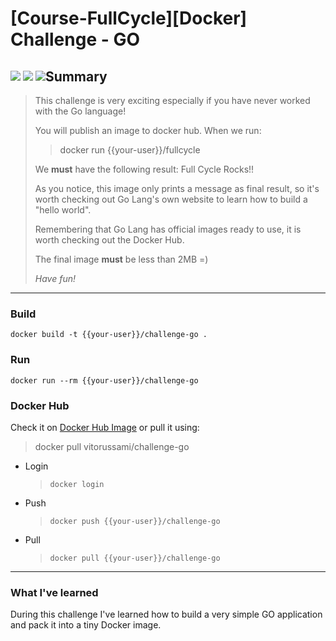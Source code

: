 # [Course-FullCycle][Docker] Challenge - GO

<p style="float:left">
    <img src="https://img.shields.io/badge/FullCycle-000000?style=plastic"  /> 
    <img src="https://img.shields.io/badge/Go-00ADD8?style=plastic&logo=Go&logoColor=white" /> 
    <img src="https://img.shields.io/badge/Docker-2496ED?style=plastic&logo=Docker&logoColor=white" /> 
</p>

## Summary

> This challenge is very exciting especially if you have never worked with the Go language!
>
> You will publish an image to docker hub. When we run:
>> docker run {{your-user}}/fullcycle
> 
> We **must** have the following result: Full Cycle Rocks!!
> 
> As you notice, this image only prints a message as final result, so it's worth checking out Go Lang's own website to learn how to build a "hello world".
> 
> Remembering that Go Lang has official images ready to use, it is worth checking out the Docker Hub.
> 
> The final image **must** be less than 2MB =)
> 
> 
> _Have fun!_

-----

### Build 

```
docker build -t {{your-user}}/challenge-go .
```
### Run

```
docker run --rm {{your-user}}/challenge-go
```

### Docker Hub

Check it on [Docker Hub Image](https://hub.docker.com/r/vitorussami/challenge-go) or pull it using:

> docker pull vitorussami/challenge-go



* Login
    > ```
    > docker login
    > ```

* Push

    > ```
    > docker push {{your-user}}/challenge-go
    > ```

* Pull

    > ```
    > docker pull {{your-user}}/challenge-go
    > ```

-----

### **What I've learned**

During this challenge I've learned how to build a very simple GO application and pack it into a tiny Docker image.
